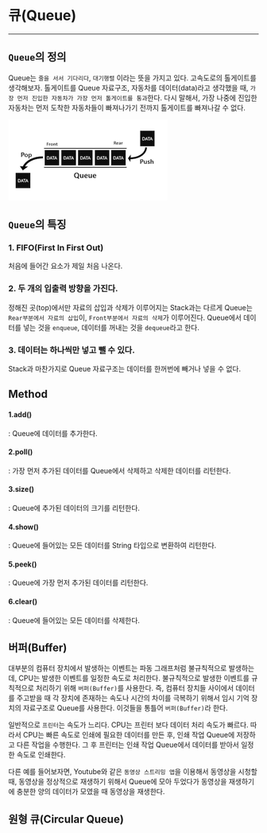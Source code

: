 # 큐(Queue)
___

## `Queue`의 정의
Queue는 `줄을 서서 기다리다`, `대기행렬` 이라는 뜻을 가지고 있다. 
고속도로의 톨게이트를 생각해보자. 톨게이트를 Queue 자료구조, 자동차를 데이터(data)라고 생각했을 때, `가장 먼저 진입한 자동차가 가장 먼저 톨게이트를 통과`한다. 다시 말해서, 가장 나중에 진입한 자동차는 먼저 도착한 자동차들이 빠져나가기 전까지 톨게이트를 빠져나갈 수 없다.  

![](z(queue).png)

## `Queue`의 특징
### 1. FIFO(First In First Out)
처음에 들어간 요소가 제일 처음 나온다.
### 2. 두 개의 입출력 방향을 가진다.
정해진 곳(top)에서만 자료의 삽입과 삭제가 이루어지는 Stack과는 다르게 Queue는 `Rear부분에서 자료의 삽입`이, `Front부분에서 자료의 삭제`가 이루어진다. Queue에서 데이터를 넣는 것을 `enqueue`, 데이터를 꺼내는 것을 `dequeue`라고 한다.
### 3. 데이터는 하나씩만 넣고 뺄 수 있다.
Stack과 마찬가지로 Queue 자료구조는 데이터를 한꺼번에 빼거나 넣을 수 없다.

## Method
#### 1.add()
: Queue에 데이터를 추가한다.
#### 2.poll()
: 가장 먼저 추가된 데이터를 Queue에서 삭제하고 삭제한 데이터를 리턴한다.
#### 3.size()
: Queue에 추가된 데이터의 크기를 리턴한다.
#### 4.show()
: Queue에 들어있는 모든 데이터를 String 타입으로 변환하여 리턴한다.
#### 5.peek()
: Queue에 가장 먼저 추가된 데이터를 리턴한다.
#### 6.clear()
: Queue에 들어있는 모든 데이터를 삭제한다.

## 버퍼(Buffer)
대부분의 컴퓨터 장치에서 발생하는 이벤트는 파동 그래프처럼 불규칙적으로 발생하는데, CPU는 발생한 이벤트를 일정한 속도로 처리한다.
불규칙적으로 발생한 이벤트를 규칙적으로 처리하기 위해 `버퍼(Buffer)`를 사용한다. 
즉, 컴퓨터 장치들 사이에서 데이터를 주고받을 때 각 장치에 존재하는 속도나 시간의 차이를 극복하기 위해서 임시 기억 장치의 자료구조로 Queue를 사용한다.
이것들을 통틀어 `버퍼(Buffer)`라 한다.

일반적으로 `프린터`는 속도가 느리다. CPU는 프린터 보다 데이터 처리 속도가 빠르다. 따라서 CPU는 빠른 속도로 인쇄에 필요한 데이터를 만든 후, 인쇄 작업 Queue에 저장하고 다른 작업을 수행한다.
그 후 프린터는 인쇄 작업 Queue에서 데이터를 받아서 일정한 속도로 인쇄한다.

다른 예를 들어보자면, Youtube와 같은 `동영상 스트리밍 앱`을 이용해서 동영상을 시청할 때, 동영상을 정상적으로 재생하기 위해서 Queue에 모아 두었다가
동영상을 재생하기에 충분한 양의 데이터가 모였을 때 동영상을 재생한다.

## 원형 큐(Circular Queue)
